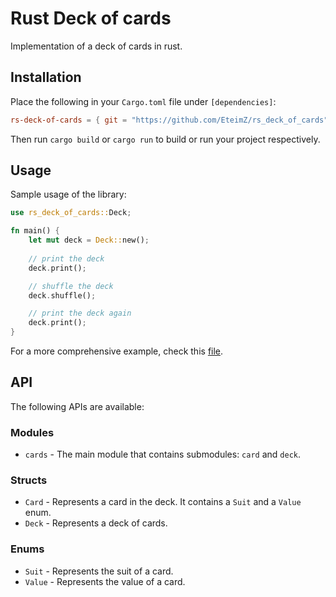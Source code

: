 # Rust Deck of cards

Implementation of a deck of cards in rust.

## Installation

Place the following in your `Cargo.toml` file under `[dependencies]`:

```toml
rs-deck-of-cards = { git = "https://github.com/EteimZ/rs_deck_of_cards" }
```

Then run `cargo build` or `cargo run` to build or run your project respectively.

## Usage

Sample usage of the library:

```rust
use rs_deck_of_cards::Deck;

fn main() {
    let mut deck = Deck::new();
    
    // print the deck
    deck.print();

    // shuffle the deck
    deck.shuffle();

    // print the deck again
    deck.print();
}
```

For a more comprehensive example, check this [file](https://github.com/EteimZ/rs_deck_of_cards/blob/main/src/main.rs).

## API

The following APIs are available:

### Modules

- `cards` - The main module that contains submodules: `card` and `deck`.

### Structs

- `Card` - Represents a card in the deck. It contains a `Suit` and a `Value` enum.
- `Deck` - Represents a deck of cards.

### Enums

- `Suit` - Represents the suit of a card.
- `Value` - Represents the value of a card.
